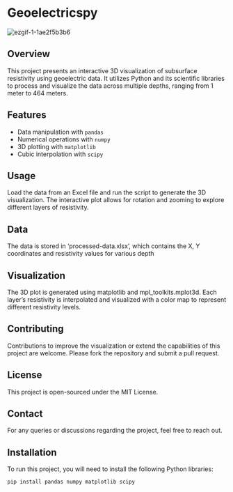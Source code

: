 # Geoelectricspy
![ezgif-1-1ae2f5b3b6](https://github.com/aradfarahani/Geoelectricspy/assets/90475349/c50e75e7-99d3-48a2-8051-0eb5d20cf24f)

## Overview
This project presents an interactive 3D visualization of subsurface resistivity using geoelectric data. It utilizes Python and its scientific libraries to process and visualize the data across multiple depths, ranging from 1 meter to 464 meters.

## Features
- Data manipulation with `pandas`
- Numerical operations with `numpy`
- 3D plotting with `matplotlib`
- Cubic interpolation with `scipy`
  
## Usage
Load the data from an Excel file and run the script to generate the 3D visualization. The interactive plot allows for rotation and zooming to explore different layers of resistivity.
## Data
The data is stored in ‘processed-data.xlsx’, which contains the X, Y coordinates and resistivity values for various depth
## Visualization
The 3D plot is generated using matplotlib and mpl_toolkits.mplot3d. Each layer’s resistivity is interpolated and visualized with a color map to represent different resistivity levels.
## Contributing
Contributions to improve the visualization or extend the capabilities of this project are welcome. Please fork the repository and submit a pull request.
## License
This project is open-sourced under the MIT License.
## Contact
For any queries or discussions regarding the project, feel free to reach out.

## Installation
To run this project, you will need to install the following Python libraries:
```bash
pip install pandas numpy matplotlib scipy
